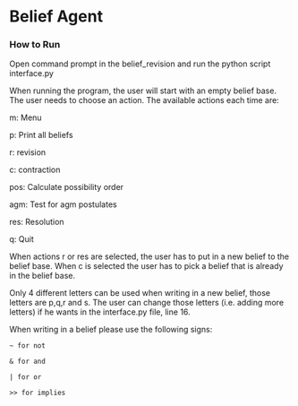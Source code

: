 # Belief Agent

### How to Run

Open command prompt in the belief_revision and run the python script interface.py

When running the program, the user will start with an empty belief base. The user needs to choose an action. The available actions each time are:

m: Menu

p: Print all beliefs

r: revision

c: contraction

pos: Calculate possibility order

agm: Test for agm postulates

res: Resolution

q: Quit


When actions r or res are selected, the user has to put in a new belief to the belief base. When c is selected the user has to pick a belief that is already in the belief base.

Only 4 different letters can be used when writing in a new belief, those letters are p,q,r and s. The user can change those letters (i.e. adding more letters) if he wants in the interface.py file, line 16.


When writing in a belief please use the following signs:
```
~ for not

& for and 

| for or

>> for implies
```

